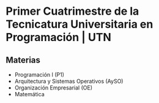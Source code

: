 # Primer Cuatrimestre de la Tecnicatura Universitaria en Programación | UTN

## Materias

- Programación I (P1)
- Arquitectura y Sistemas Operativos (AySO)
- Organización Empresarial (OE)
- Matemática
